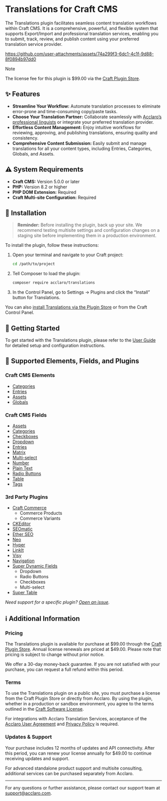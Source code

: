 # Translations for Craft CMS

The Translations plugin facilitates seamless content translation workflows within Craft CMS. It is a comprehensive, powerful, and flexible system that supports Export/Import and professional translation services, enabling you to submit, track, review, and publish content using your preferred translation service provider.

https://github.com/user-attachments/assets/74a299f3-6dc1-4c1f-9d88-8f0894b97dd0

> [!NOTE]
> The license fee for this plugin is $99.00 via the [Craft Plugin Store](https://plugins.craftcms.com/translations?craft5).

## ✨ Features
- **Streamline Your Workflow:** Automate translation processes to eliminate error-prone and time-consuming copy/paste tasks.
- **Choose Your Translation Partner:** Collaborate seamlessly with [Acclaro’s professional linguists](https://www.acclaro.com/services/?utm_campaign=Craft%20Plugin%20Store&utm_source=Craft%20Plugin%20Store%20Listing%20-%20Human%20Translation%20Services&utm_medium=Listing) or integrate your preferred translation provider.
- **Effortless Content Management:** Enjoy intuitive workflows for reviewing, approving, and publishing translations, ensuring quality and consistency.
- **Comprehensive Content Submission:** Easily submit and manage translations for all your content types, including Entries, Categories, Globals, and Assets.

## ⚠️ System Requirements
- **Craft CMS:** Version 5.0.0 or later
- **PHP:** Version 8.2 or higher
- **PHP DOM Extension:** Required
- **Craft Multi-site Configuration:** Required

## 🔌 Installation

> **Reminder:** Before installing the plugin, back up your site. We recommend testing multisite settings and configuration changes on a staging site before implementing them in a production environment.

To install the plugin, follow these instructions:

1. Open your terminal and navigate to your Craft project:

   ```bash
   cd /path/to/project
   ```

2. Tell Composer to load the plugin:

   ```bash
   composer require acclaro/translations
   ```

3. In the Control Panel, go to Settings → Plugins and click the “Install” button for Translations.

You can also [install Translations via the Plugin Store](https://plugins.craftcms.com/translations) or from the Craft Control Panel.

## 🚀 Getting Started

To get started with the Translations plugin, please refer to the [User Guide](./docs/user-guide.md) for detailed setup and configuration instructions.

## 🧩 Supported Elements, Fields, and Plugins

### Craft CMS Elements
- [Categories](https://craftcms.com/docs/5.x/reference/element-types/categories.html)
- [Entries](https://craftcms.com/docs/5.x/reference/element-types/entries.html)
- [Assets](https://craftcms.com/docs/5.x/reference/element-types/assets.html)
- [Globals](https://craftcms.com/docs/5.x/reference/element-types/globals.html)

### Craft CMS Fields
- [Assets](https://craftcms.com/docs/5.x/reference/field-types/assets.html)
- [Categories](https://craftcms.com/docs/5.x/reference/field-types/categories.html)
- [Checkboxes](https://craftcms.com/docs/5.x/reference/field-types/checkboxes.html)
- [Dropdown](https://craftcms.com/docs/5.x/reference/field-types/dropdown.html)
- [Entries](https://craftcms.com/docs/5.x/reference/field-types/entries.html)
- [Matrix](https://craftcms.com/docs/5.x/reference/field-types/matrix.html)
- [Multi-select](https://craftcms.com/docs/5.x/reference/field-types/multi-select.html)
- [Number](https://craftcms.com/docs/5.x/reference/field-types/number.html)
- [Plain Text](https://craftcms.com/docs/5.x/reference/field-types/plain-text.html)
- [Radio Buttons](https://craftcms.com/docs/5.x/reference/field-types/radio-buttons.html)
- [Table](https://craftcms.com/docs/5.x/reference/field-types/table.html)
- [Tags](https://craftcms.com/docs/5.x/reference/element-types/tags.html)

### 3rd Party Plugins
- [Craft Commerce](https://plugins.craftcms.com/commerce?craft5)
  - Commerce Products
  - Commerce Variants
- [CKEditor](https://plugins.craftcms.com/ckeditor?craft5)
- [SEOmatic](https://plugins.craftcms.com/seomatic?craft5)
- [Ether SEO](https://plugins.craftcms.com/seo?craft5)
- [Neo](https://plugins.craftcms.com/neo?craft5)
- [Hyper](https://plugins.craftcms.com/hyper?craft5)
- [LinkIt](https://plugins.craftcms.com/linkit?craft5)
- [Visy](https://plugins.craftcms.com/vizy?craft5)
- [Navigation](https://plugins.craftcms.com/navigation?craft5)
- [Super Dynamic Fields](https://plugins.craftcms.com/super-dynamic-fields?craft5)
  - Dropdown
  - Radio Buttons
  - Checkboxes
  - Multi-select
- [Super Table](https://plugins.craftcms.com/super-table?craft5)

*Need support for a specific plugin? [Open an issue](https://github.com/AcclaroInc/craft-translations/issues/new).*

## ℹ️ Additional Information

### Pricing
The Translations plugin is available for purchase at $99.00 through the [Craft Plugin Store](https://plugins.craftcms.com/translations?craft5). Annual license renewals are priced at $49.00. Please note that pricing is subject to change without prior notice.

We offer a 30-day money-back guarantee. If you are not satisfied with your purchase, you can request a full refund within this period.

### Terms
To use the Translations plugin on a public site, you must purchase a license from the Craft Plugin Store or directly from Acclaro. By using the plugin, whether in a production or sandbox environment, you agree to the terms outlined in the [Craft Software License](https://craftcms.github.io/license/).

For integrations with Acclaro Translation Services, acceptance of the [Acclaro User Agreement](https://my.acclaro.com/pages/useragreement) and [Privacy Policy](https://www.acclaro.com/privacy-policy/) is required.

### Updates & Support
Your purchase includes 12 months of updates and API connectivity. After this period, you can renew your license annually for $49.00 to continue receiving updates and support.

For advanced standalone product support and multisite consulting, additional services can be purchased separately from Acclaro.

---

For any questions or further assistance, please contact our support team at support@acclaro.com.